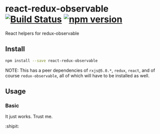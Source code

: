 # react-redux-observable [![Build Status](https://travis-ci.org/redux-observable/react-redux-observable.svg?branch=master)](https://travis-ci.org/redux-observable/react-redux-observable) [![npm version](https://badge.fury.io/js/react-redux-observable.svg)](https://badge.fury.io/js/react-redux-observable)

React helpers for redux-observable

## Install

```sh
npm install --save react-redux-observable
```

NOTE: This has a peer dependencies of `rxjs@5.0.*`, `redux`, `react`, and of course `redux-observable`, all of which will have to be installed
as well.

## Usage

### Basic

It just works. Trust me.

:shipit:
